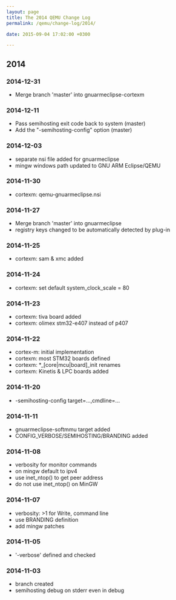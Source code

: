 ```yaml
---
layout: page
title: The 2014 QEMU Change Log
permalink: /qemu/change-log/2014/

date: 2015-09-04 17:02:00 +0300

---
```


## 2014

### 2014-12-31
* Merge branch 'master' into gnuarmeclipse-cortexm

### 2014-12-11
* Pass semihosting exit code back to system (master)
* Add the "-semihosting-config" option (master)

### 2014-12-03
* separate nsi file added for gnuarmeclipse
* mingw windows path updated to GNU ARM Eclipse/QEMU

### 2014-11-30
* cortexm: qemu-gnuarmeclipse.nsi

### 2014-11-27
* Merge branch 'master' into gnuarmeclipse
* registry keys changed to be automatically detected by plug-in

### 2014-11-25
* cortexm: sam & xmc added

### 2014-11-24
* cortexm: set default system_clock_scale = 80

### 2014-11-23
* cortexm: tiva board added
* cortexm: olimex stm32-e407 instead of p407

### 2014-11-22
* cortex-m: initial implementation
* cortexm: most STM32 boards defined
* cortexm: \*\_\[core\|mcu\|board\]\_init renames
* cortexm: Kinetis & LPC boards added

### 2014-11-20
* -semihosting-config target=...,cmdline=...

### 2014-11-11
* gnuarmeclipse-softmmu target added
* CONFIG_VERBOSE/SEMIHOSTING/BRANDING added

### 2014-11-08
* verbosity for monitor commands
* on mingw default to ipv4
* use inet_ntop() to get peer address
* do not use inet_ntop() on MinGW

### 2014-11-07
* verbosity: >1 for Write, command line
* use BRANDING definition
* add mingw patches

### 2014-11-05
* '-verbose' defined and checked

### 2014-11-03
* branch created
* semihosting debug on stderr even in debug
